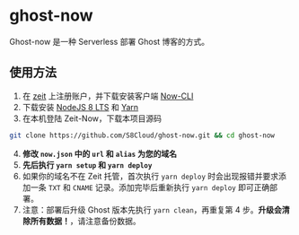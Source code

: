 # ghost-now
Ghost-now 是一种 Serverless 部署 Ghost 博客的方式。
## 使用方法
1. 在 [zeit](https://zeit.co/dashboard) 上注册账户，并下载安装客户端 [Now-CLI](https://zeit.co/download) 
2. 下载安装 [NodeJS 8 LTS](https://nodejs.org/zh-cn/download/) 和 [Yarn](https://yarnpkg.com/lang/zh-hans/docs/install/)
3. 在本机登陆 Zeit-Now，下载本项目源码
```bash
git clone https://github.com/S8Cloud/ghost-now.git && cd ghost-now
```
4. **修改 `now.json` 中的 `url` 和 `alias` 为您的域名**
5. **先后执行 `yarn setup` 和 `yarn deploy`**
6. 如果你的域名不在 Zeit 托管，首次执行 `yarn deploy` 时会出现报错并要求添加一条 `TXT` 和 `CNAME` 记录。添加完毕后重新执行 `yarn deploy` 即可正确部署。
7. 注意：部署后升级 Ghost 版本先执行 `yarn clean`，再重复第 4 步。**升级会清除所有数据！**，请注意备份数据。
